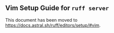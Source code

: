 ## Vim Setup Guide for `ruff server`

This document has been moved to <https://docs.astral.sh/ruff/editors/setup/#vim>.
